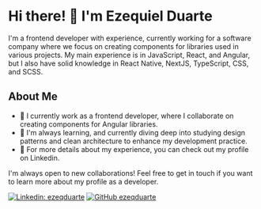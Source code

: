 # Hi there! 👋 I'm Ezequiel Duarte

I'm a frontend developer with experience, currently working for a software company where we focus on creating components for libraries used in various projects. My main experience is in JavaScript, React, and Angular, but I also have solid knowledge in React Native, NextJS, TypeScript, CSS, and SCSS.

## About Me

- 💼 I currently work as a frontend developer, where I collaborate on creating components for Angular libraries.
- 🌱 I'm always learning, and currently diving deep into studying design patterns and clean architecture to enhance my development practice.
- 🔭 For more details about my experience, you can check out my profile on Linkedin.

I'm always open to new collaborations! Feel free to get in touch if you want to learn more about my profile as a developer.

[![Linkedin: ezeqduarte](https://img.shields.io/badge/-ezeqduarte-blue?style=flat-square&logo=Linkedin&logoColor=white&link=https://www.linkedin.com/in/ezeqduarte/)](https://www.linkedin.com/in/ezeqduarte/)
[![GitHub ezeqduarte](https://img.shields.io/github/followers/ezeqduarte?label=follow&style=social)](https://github.com/ezeqduarte)



